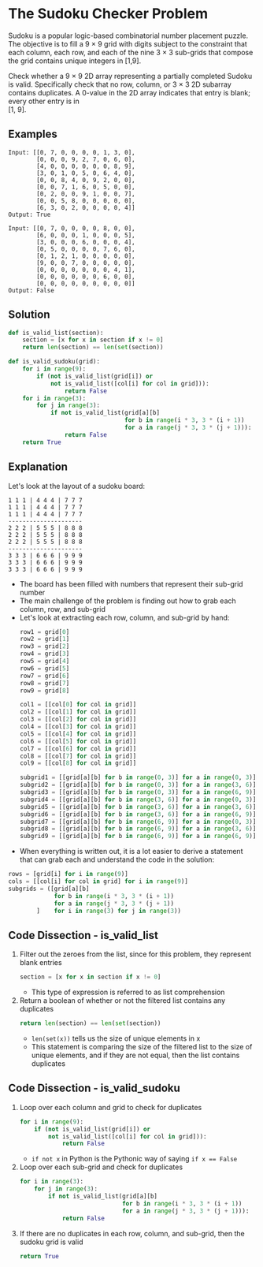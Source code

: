 # The Sudoku Checker Problem
Sudoku is a popular logic-based combinatorial number placement puzzle. The objective is to fill a 9 &times; 9 grid with digits subject to the constraint that each column, each row, and each of the nine 3 &times; 3 sub-grids that compose the grid contains unique integers in [1,9].  

Check whether a 9 &times; 9 2D array representing a partially completed Sudoku is valid. Specifically check that no row, column, or 3 &times; 3 2D subarray contains duplicates. A 0-value in the 2D array indicates that entry is blank; every other entry is in  
[1, 9].  
  
## Examples
```
Input: [[0, 7, 0, 0, 0, 0, 1, 3, 0], 
        [0, 0, 0, 9, 2, 7, 0, 6, 0], 
        [4, 0, 0, 0, 0, 0, 0, 8, 9], 
        [3, 0, 1, 0, 5, 0, 6, 4, 0], 
        [0, 0, 8, 4, 0, 9, 2, 0, 0], 
        [0, 0, 7, 1, 6, 0, 5, 0, 0], 
        [0, 2, 0, 0, 9, 1, 0, 0, 7], 
        [0, 0, 5, 8, 0, 0, 0, 0, 0], 
        [6, 3, 0, 2, 0, 0, 0, 0, 4]]
Output:	True

Input: [[0, 7, 0, 0, 0, 0, 8, 0, 0], 
        [6, 0, 0, 0, 1, 0, 0, 0, 5], 
        [3, 0, 0, 0, 6, 0, 0, 0, 4], 
        [0, 5, 0, 0, 0, 0, 7, 6, 0], 
        [0, 1, 2, 1, 0, 0, 0, 0, 0], 
        [9, 0, 0, 7, 0, 0, 0, 0, 0], 
        [0, 0, 0, 0, 0, 0, 0, 4, 1], 
        [0, 0, 0, 0, 0, 0, 6, 0, 0], 
        [0, 0, 0, 0, 0, 0, 0, 0, 0]]	
Output: False
```
  
## Solution
```python
def is_valid_list(section):
    section = [x for x in section if x != 0]
    return len(section) == len(set(section))

def is_valid_sudoku(grid):
    for i in range(9):
        if (not is_valid_list(grid[i]) or 
            not is_valid_list([col[i] for col in grid])):
                return False
    for i in range(3):
        for j in range(3):
            if not is_valid_list(grid[a][b]
                                 for b in range(i * 3, 3 * (i + 1)) 
                                 for a in range(j * 3, 3 * (j + 1))):
                return False
    return True
```
  
## Explanation
Let's look at the layout of a sudoku board:  
```
1 1 1 | 4 4 4 | 7 7 7
1 1 1 | 4 4 4 | 7 7 7
1 1 1 | 4 4 4 | 7 7 7 
---------------------
2 2 2 | 5 5 5 | 8 8 8
2 2 2 | 5 5 5 | 8 8 8
2 2 2 | 5 5 5 | 8 8 8
---------------------
3 3 3 | 6 6 6 | 9 9 9
3 3 3 | 6 6 6 | 9 9 9
3 3 3 | 6 6 6 | 9 9 9
```
* The board has been filled with numbers that represent their sub-grid number  
* The main challenge of the problem is finding out how to grab each column, row, and sub-grid  
* Let's look at extracting each row, column, and sub-grid by hand:  
    ```python
    row1 = grid[0]
    row2 = grid[1]
    row3 = grid[2]
    row4 = grid[3]
    row5 = grid[4]
    row6 = grid[5]
    row7 = grid[6]
    row8 = grid[7]
    row9 = grid[8]

    col1 = [[col[0] for col in grid]]
    col2 = [[col[1] for col in grid]]
    col3 = [[col[2] for col in grid]]
    col4 = [[col[3] for col in grid]]
    col5 = [[col[4] for col in grid]]
    col6 = [[col[5] for col in grid]]
    col7 = [[col[6] for col in grid]]
    col8 = [[col[7] for col in grid]]
    col9 = [[col[8] for col in grid]]

    subgrid1 = [[grid[a][b] for b in range(0, 3)] for a in range(0, 3)]
    subgrid2 = [[grid[a][b] for b in range(0, 3)] for a in range(3, 6)]
    subgrid3 = [[grid[a][b] for b in range(0, 3)] for a in range(6, 9)]
    subgrid4 = [[grid[a][b] for b in range(3, 6)] for a in range(0, 3)]
    subgrid5 = [[grid[a][b] for b in range(3, 6)] for a in range(3, 6)]
    subgrid6 = [[grid[a][b] for b in range(3, 6)] for a in range(6, 9)]
    subgrid7 = [[grid[a][b] for b in range(6, 9)] for a in range(0, 3)]
    subgrid8 = [[grid[a][b] for b in range(6, 9)] for a in range(3, 6)]
    subgrid9 = [[grid[a][b] for b in range(6, 9)] for a in range(6, 9)]
    ```
* When everything is written out, it is a lot easier to derive a statement that can grab each and understand the code in the solution:  
```python
rows = [grid[i] for i in range(9)]
cols = [[col[i] for col in grid] for i in range(9)]
subgrids = ([grid[a][b] 
             for b in range(i * 3, 3 * (i + 1)) 
             for a in range(j * 3, 3 * (j + 1))
        ]    for i in range(3) for j in range(3)) 
```
  
## Code Dissection - is_valid_list
1. Filter out the zeroes from the list, since for this problem, they represent blank entries  
    ```python
    section = [x for x in section if x != 0]
    ```
    * This type of expression is referred to as list comprehension  
2. Return a boolean of whether or not the filtered list contains any duplicates  
    ```python
    return len(section) == len(set(section))
    ```
    * ```len(set(x))``` tells us the size of unique elements in x  
    * This statement is comparing the size of the filtered list to the size of unique elements, and if they are not equal, then the list contains duplicates  
  
## Code Dissection - is_valid_sudoku
1. Loop over each column and grid to check for duplicates  
    ```python
    for i in range(9):
        if (not is_valid_list(grid[i]) or 
            not is_valid_list([col[i] for col in grid])):
                return False
    ```
    * ```if not x``` in Python is the Pythonic way of saying ```if x == False```  
2. Loop over each sub-grid and check for duplicates  
    ```python
    for i in range(3):
        for j in range(3):
            if not is_valid_list(grid[a][b]
                                 for b in range(i * 3, 3 * (i + 1)) 
                                 for a in range(j * 3, 3 * (j + 1))):
                return False
    ```
3. If there are no duplicates in each row, column, and sub-grid, then the sudoku grid is valid  
    ```python
    return True
    ```